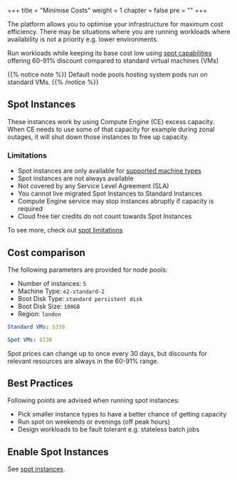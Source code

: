+++
title = "Minimise Costs"
weight = 1
chapter = false
pre = ""
+++

The platform allows you to optimise your infrastructure for maximum cost efficiency. There may be situations where you are running workloads where availability is not a priority e.g. lower environments.

Run workloads while keeping its base cost low using [spot capabilities](https://cloud.google.com/compute/docs/instances/spot) offering 60-91% discount compared to standard virtual machines (VMs)

{{% notice note %}}
Default node pools hosting system pods run on standard VMs.
{{% /notice %}}

## Spot Instances

These instances work by using Compute Engine (CE) excess capacity. When CE needs to use some of that capacity for example during zonal outages, it will shut down those instances to free up capacity.

### Limitations
- Spot instances are only available for [supported machine types](https://cloud.google.com/compute/docs/machine-resource#spot-machine-types)
- Spot instances are not always available
- Not covered by any Service Level Agreement (SLA)
- You cannot live migrated Spot Instances to Standard Instances
- Compute Engine service may stop instances abruptly if capacity is required
- Cloud free tier credits do not count towards Spot Instances

To see more, check out [spot limitations](https://cloud.google.com/compute/docs/instances/spot#limitations)

## Cost comparison

The following parameters are provided for node pools:
- Number of instances: `5`
- Machine Type: `e2-standard-2`
- Boot Disk Type: `standard persistent disk`
- Boot Disk Size: `100GB`
- Region: `london`

```yaml
Standard VMs: $339

Spot VMs: $138
```

Spot prices can change up to once every 30 days, but discounts for relevant resources are always in the 60-91% range.

## Best Practices
Following points are advised when running spot instances:

- Pick smaller instance types to have a better chance of getting capacity
- Run spot on weekends or evenings (off peak hours)
- Design workloads to be fault tolerant e.g. stateless batch jobs

## Enable Spot Instances

See [spot instances](../how-tos/minimise-costs).
